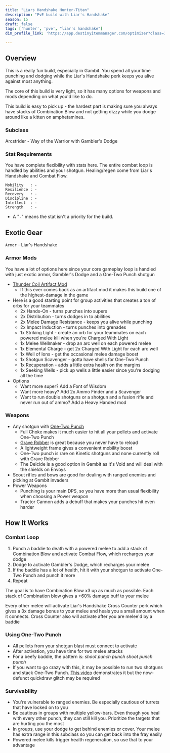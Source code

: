 ```yaml
---
title: "Liars Handshake Hunter-Titan"
description: "PvE build with Liar's Handshake"
season: 15
draft: false
tags: ['hunter', 'pve', "liar's handshake"]
dim_profile_link: 'https://app.destinyitemmanager.com/optimizer?class=1&p=%7B%22statConstraints%22%3A%5B%7B%22statHash%22%3A392767087%7D%2C%7B%22statHash%22%3A2996146975%7D%2C%7B%22statHash%22%3A1943323491%7D%2C%7B%22statHash%22%3A1735777505%7D%2C%7B%22statHash%22%3A144602215%7D%2C%7B%22statHash%22%3A4244567218%7D%5D%2C%22lockItemEnergyType%22%3Afalse%2C%22upgradeSpendTier%22%3A0%2C%22mods%22%3A%5B3470562293%2C1484685885%2C3730619869%2C4213142382%2C4044800077%2C1680735357%2C760472183%2C760472183%2C1513970148%2C1513970148%2C3065699930%2C3065699930%2C3836152936%2C2476831315%5D%2C%22exoticArmorHash%22%3A4165919945%7D'

---
```


## Overview
This is a really fun build, especially in Gambit. You spend all your time punching and dodging while the Liar's Handshake perk keeps you alive against most anything.

The core of this build is very light, so it has many options for weapons and mods depending on what you'd like to do.

This build is easy to pick up - the hardest part is making sure you
always have stacks of Combination Blow and not getting dizzy while you
dodge around like a kitten on amphetamines.

### Subclass

Arcstrider - Way of the Warrior with Gambler's Dodge

### Stat Requirements
You have complete flexibility with stats here. The entire combat loop is
handled by abilities and your shotgun. Healing/regen come from Liar's Handshake and
Combat Flow.

```
Mobility   : -
Resilience : -
Recovery   : -
Discipline : -
Intellect  : -
Strength   : -
```
* A "`-`" means the stat isn't a priority for the build.
## Exotic Gear
`Armor` - Liar's Handshake

### Armor Mods
You have a lot of options here since your core gameplay loop is handled
with just exotic armor, Gambler's Dodge and a One-Two Punch shotgun

* [Thunder Coil Artifact Mod](https://d2.destinygamewiki.com/wiki/Thunder_Coil)
    * If this ever comes back as an artifact mod it makes this build one of the highest-damage in the game
* Here is a good starting point for group activities that creates a ton
of orbs for your teammates
    * 2x Hands-On - turns punches into supers
    * 2x Distribution - turns dodges in to abilities
    * 2x Melee Damage Resistance - keeps you alive while punching
    * 2x Impact Induction - turns punches into grenades
    * 1x Striking Light - create an orb for your teammates on each powered melee kill when you're Charged With Light
    * 1x Melee Wellmaker - drop an arc well on each powered melee
    * 1x Elemental Charge - get 2x Charged With Light for each arc well
    * 1x Well of Ions - get the occasional melee damage boost
    * 1x Shotgun Scavenger - gotta have shells for One-Two Punch
    * 1x Recuperation - adds a little extra health on the margins
    * 1x Seeking Wells - pick up wells a little easier since you're dodging all the time
* Options
    * Want more super? Add a Font of Wisdom
    * Want more heavy? Add 2x Ammo Finder and a Scavenger
    * Want to run double shotguns or a shotgun and a fusion rifle and
    never run out of ammo? Add a Heavy Handed mod

### Weapons
* Any shotgun with [One-Two Punch](https://www.light.gg/db/items/2679249093/one-two-punch/)
    * Full Choke makes it much easier to hit all your pellets and activate One-Two Punch
    * [Grave Robber](https://www.light.gg/db/items/1631667848/grave-robber/) is great because you never have to reload
    * A lightweight frame gives a convenient mobility boost
    * One-Two punch is rare on Kinetic shotguns and none currently roll with Grave Robber
    * The Deicide is a good option in Gambit as it's Void and will deal with the shields on Envoys
* Scout rifles and bows are good for dealing with ranged enemies and picking at Gambit invaders
* Power Weapons
    * Punching is your main DPS, so you have more than usual flexibility when choosing a Power weapon
    * Tractor Cannon adds a debuff that makes your punches hit even harder

## How It Works
### Combat Loop
1. Punch a baddie to death with a powered melee to add a stack of Combination Blow and activate Combat Flow, which recharges your dodge
1. Dodge to activate Gambler's Dodge, which recharges your melee
1. If the baddie has a lot of health, hit it with your shotgun to activate One-Two Punch and punch it more
1. Repeat

The goal is to have Combination Blow x3 up as much as possible. Each stack of Combination blow gives a +60% damage buff to your melee

Every other melee will activate Liar's Handshake Cross Counter perk which gives a 3x damage bonus to your melee and heals you a small amount when it connects. Cross Counter also will activate after you are melee'd by a baddie

### Using One-Two Punch
* All pellets from your shotgun blast must connect to activate
* After activation, you have time for two melee attacks
* For a beefy baddie, the pattern is: *shoot* *punch* *punch* *shoot* *punch* *punch*
* If you want to go crazy with this, it may be possible to run two
    shotguns and stack One-Two Punch. [This video](https://www.youtube.com/watch?v=HH1JG-3lHyc) demonstrates it but the now-defunct quickdraw glitch may be required

### Survivability
* You're vulnerable to ranged enemies. Be especially cautious of turrets that have locked on to you
* Be cautious in groups with multiple yellow-bars. Even though you heal with every other punch, they can still kill you. Prioritize the targets that are hurting you the most
* In groups, use your dodge to get behind enemies or cover. Your melee has extra range in this subclass so you can get back into the fray easily
* Powered melee kills trigger health regeneration, so use that to your advantage
